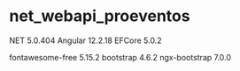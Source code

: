 # net_webapi_proeventos

NET 5.0.404
Angular 12.2.18
EFCore 5.0.2

fontawesome-free 5.15.2
bootstrap 4.6.2
ngx-bootstrap 7.0.0